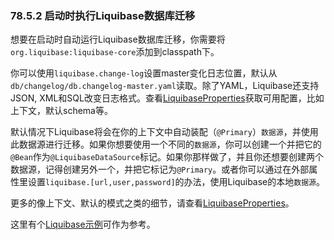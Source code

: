 ### 78.5.2 启动时执行Liquibase数据库迁移

想要在启动时自动运行Liquibase数据库迁移，你需要将`org.liquibase:liquibase-core`添加到classpath下。

你可以使用`liquibase.change-log`设置master变化日志位置，默认从`db/changelog/db.changelog-master.yaml`读取。除了YAML，Liquibase还支持JSON, XML和SQL改变日志格式。查看[LiquibaseProperties](https://github.com/spring-projects/spring-boot/tree/v2.0.0.M7/spring-boot-autoconfigure/src/main/java/org/springframework/boot/autoconfigure/liquibase/LiquibaseProperties.java)获取可用配置，比如上下文，默认schema等。

默认情况下Liquibase将会在你的上下文中自动装配（`@Primary`）`数据源`，并使用此数据源进行迁移。如果你想要使用一个不同的`数据源`，你可以创建一个并把它的`@Bean`作为`@LiquibaseDataSource`标记。如果你那样做了，并且你还想要创建两个数据源，记得创建另外一个，并把它标记为`@Primary`。或者你可以通过在外部属性里设置`liquibase.[url,user,password]`的办法，使用Liquibase的本地`数据源`。

更多的像上下文、默认的模式之类的细节，请查看[LiquibaseProperties](https://github.com/spring-projects/spring-boot/tree/v2.0.0.M7/spring-boot-autoconfigure/src/main/java/org/springframework/boot/autoconfigure/liquibase/LiquibaseProperties.java)。

这里有个[Liquibase示例](http://github.com/spring-projects/spring-boot/tree/master/spring-boot-samples/spring-boot-sample-liquibase)可作为参考。

